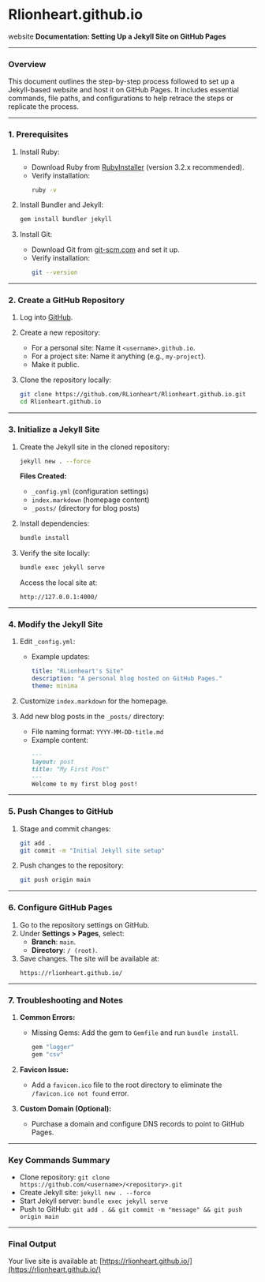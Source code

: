 # Rlionheart.github.io
website
**Documentation: Setting Up a Jekyll Site on GitHub Pages**

---

### **Overview**
This document outlines the step-by-step process followed to set up a Jekyll-based website and host it on GitHub Pages. It includes essential commands, file paths, and configurations to help retrace the steps or replicate the process.

---

### **1. Prerequisites**
1. Install Ruby:
   - Download Ruby from [RubyInstaller](https://rubyinstaller.org/) (version 3.2.x recommended).
   - Verify installation:
     ```bash
     ruby -v
     ```

2. Install Bundler and Jekyll:
   ```bash
   gem install bundler jekyll
   ```

3. Install Git:
   - Download Git from [git-scm.com](https://git-scm.com/) and set it up.
   - Verify installation:
     ```bash
     git --version
     ```

---

### **2. Create a GitHub Repository**
1. Log into [GitHub](https://github.com/).
2. Create a new repository:
   - For a personal site: Name it `<username>.github.io`.
   - For a project site: Name it anything (e.g., `my-project`).
   - Make it public.

3. Clone the repository locally:
   ```bash
   git clone https://github.com/RLionheart/Rlionheart.github.io.git
   cd Rlionheart.github.io
   ```

---

### **3. Initialize a Jekyll Site**
1. Create the Jekyll site in the cloned repository:
   ```bash
   jekyll new . --force
   ```
   
   **Files Created:**
   - `_config.yml` (configuration settings)
   - `index.markdown` (homepage content)
   - `_posts/` (directory for blog posts)

2. Install dependencies:
   ```bash
   bundle install
   ```

3. Verify the site locally:
   ```bash
   bundle exec jekyll serve
   ```
   Access the local site at:
   ```
   http://127.0.0.1:4000/
   ```

---

### **4. Modify the Jekyll Site**
1. Edit `_config.yml`:
   - Example updates:
     ```yaml
     title: "RLionheart's Site"
     description: "A personal blog hosted on GitHub Pages."
     theme: minima
     ```

2. Customize `index.markdown` for the homepage.

3. Add new blog posts in the `_posts/` directory:
   - File naming format: `YYYY-MM-DD-title.md`
   - Example content:
     ```markdown
     ---
     layout: post
     title: "My First Post"
     ---
     Welcome to my first blog post!
     ```

---

### **5. Push Changes to GitHub**
1. Stage and commit changes:
   ```bash
   git add .
   git commit -m "Initial Jekyll site setup"
   ```

2. Push changes to the repository:
   ```bash
   git push origin main
   ```

---

### **6. Configure GitHub Pages**
1. Go to the repository settings on GitHub.
2. Under **Settings > Pages**, select:
   - **Branch**: `main`.
   - **Directory**: `/ (root)`.
3. Save changes. The site will be available at:
   ```
   https://rlionheart.github.io/
   ```

---

### **7. Troubleshooting and Notes**
1. **Common Errors:**
   - Missing Gems: Add the gem to `Gemfile` and run `bundle install`.
     ```ruby
     gem "logger"
     gem "csv"
     ```

2. **Favicon Issue:**
   - Add a `favicon.ico` file to the root directory to eliminate the `/favicon.ico not found` error.

3. **Custom Domain (Optional):**
   - Purchase a domain and configure DNS records to point to GitHub Pages.

---

### **Key Commands Summary**
- Clone repository: `git clone https://github.com/<username>/<repository>.git`
- Create Jekyll site: `jekyll new . --force`
- Start Jekyll server: `bundle exec jekyll serve`
- Push to GitHub: `git add . && git commit -m "message" && git push origin main`

---

### **Final Output**
Your live site is available at:
[https://rlionheart.github.io/](https://rlionheart.github.io/)

